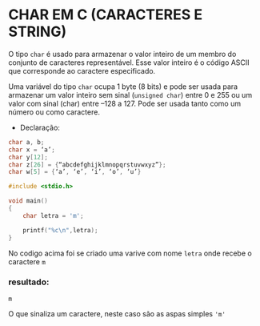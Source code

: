 # CHAR EM C (CARACTERES E STRING)

O tipo ```char``` é usado para armazenar o valor inteiro de um membro do conjunto de caracteres representável. Esse valor inteiro é o código ASCII que corresponde ao caractere especificado.

Uma variável do tipo ```char``` ocupa 1 byte (8 bits) e pode ser usada para armazenar um valor inteiro sem sinal (```unsigned char```) entre 0 e 255 ou um valor com sinal (char) entre –128 a 127. Pode ser usada tanto como um número ou como caractere.

* Declaração:

```c
char a, b;
char x = ‘a’;
char y[12];
char z[26] = {“abcdefghijklmnopqrstuvwxyz”};
char w[5] = {‘a’, ‘e’, ‘i’, ‘o’, ‘u’}
```
```c
#include <stdio.h>

void main()
{
    char letra = 'm';

    printf("%c\n",letra);
}
```

No codigo acima foi se criado uma varive com nome ```letra``` onde recebe o caractere ```m```

### resultado:

```
m
```

O que sinaliza um caractere, neste caso são as aspas simples ``` 'm' ```